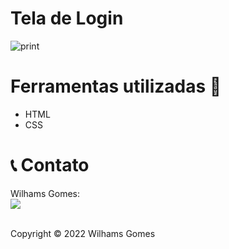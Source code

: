 # Tela de Login

![print](https://user-images.githubusercontent.com/71606861/150658526-7c92001c-f4a3-4037-b715-097030b8cd75.png)


# Ferramentas utilizadas 🚀
- HTML
- CSS

# 📞 Contato
Wilhams Gomes:<br>
<a href="https://www.linkedin.com/in/wilhamsgomes/" target="_blank"><img src="https://img.shields.io/badge/-LinkedIn-%230077B5?style=for-the-badge&logo=linkedin&logoColor=white"></a> 

<br>
Copyright © 2022 Wilhams Gomes
